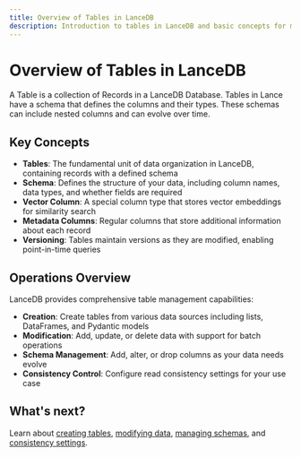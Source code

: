 ```yaml
---
title: Overview of Tables in LanceDB
description: Introduction to tables in LanceDB and basic concepts for managing vector data.
---
```


# Overview of Tables in LanceDB

A Table is a collection of Records in a LanceDB Database. Tables in Lance have a schema that defines the columns and their types. These schemas can include nested columns and can evolve over time.

## Key Concepts

- **Tables**: The fundamental unit of data organization in LanceDB, containing records with a defined schema
- **Schema**: Defines the structure of your data, including column names, data types, and whether fields are required
- **Vector Column**: A special column type that stores vector embeddings for similarity search
- **Metadata Columns**: Regular columns that store additional information about each record
- **Versioning**: Tables maintain versions as they are modified, enabling point-in-time queries

## Operations Overview

LanceDB provides comprehensive table management capabilities:

- **Creation**: Create tables from various data sources including lists, DataFrames, and Pydantic models
- **Modification**: Add, update, or delete data with support for batch operations
- **Schema Management**: Add, alter, or drop columns as your data needs evolve
- **Consistency Control**: Configure read consistency settings for your use case

## What's next?

Learn about [creating tables](create.md), [modifying data](update.md), [managing schemas](schema.md), and [consistency settings](consistency.md).

[^1]: The `vectordb` package is a legacy package that is deprecated in favor of `@lancedb/lancedb`. The `vectordb` package will continue to receive bug fixes and security updates until September 2024. We recommend all new projects use `@lancedb/lancedb`. See the [migration guide](../../migration.md) for more information. 